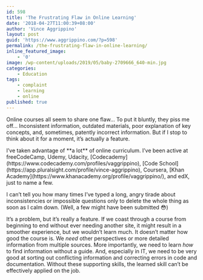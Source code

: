 ```yaml
---
id: 598
title: 'The Frustrating Flaw in Online Learning'
date: '2018-04-27T11:00:39+08:00'
author: 'Vince Aggrippino'
layout: post
guid: 'https://www.aggrippino.com/?p=598'
permalink: /the-frustrating-flaw-in-online-learning/
inline_featured_image:
    - '0'
image: /wp-content/uploads/2019/05/baby-2709666_640-min.jpg
categories:
    - Education
tags:
    - complaint
    - learning
    - online
published: true
---
```


 Online courses all seem to share one flaw… To put it bluntly, they piss me off… Inconsistent information, outdated materials, poor explanation of key concepts, and, sometimes, patently incorrect information. But if I stop to think about it for a moment, it’s actually a feature.

<div class="wp-block-jetpack-markdown">I’ve taken advantage of **a lot** of online curriculum. I’ve been active at freeCodeCamp, Udemy, Udacity, [Codecademy](https://www.codecademy.com/profiles/vaggrippino), [Code School](https://app.pluralsight.com/profile/vince-aggrippino), Coursera, [Khan Academy](https://www.khanacademy.org/profile/vaggrippino/), and edX, just to name a few.

I can’t tell you how many times I’ve typed a long, angry tirade about inconsistencies or impossible questions only to delete the whole thing as soon as I calm down. (Well, a few might have been submitted 😳)

It’s a problem, but it’s really a feature. If we coast through a course from beginning to end without ever needing another site, it might result in a smoother experience, but we wouldn’t learn much. It doesn’t matter how good the course is. We *need* other perspectives or more detailed information from multiple sources. More importantly, we need to learn *how* to find information without a guide. And, especially in IT, we need to be very good at sorting out conflicting information and correcting errors in code and documentation. Without these supporting skills, the learned skill can’t be effectively applied on the job.

</div>